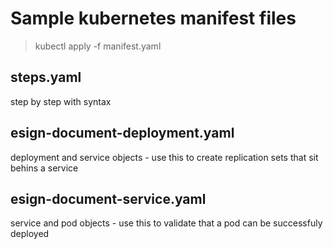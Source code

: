 # Sample kubernetes manifest files
> kubectl apply -f manifest.yaml

## steps.yaml
step by step with syntax 

## esign-document-deployment.yaml
deployment and service objects - use this to create replication sets that sit behins a service

## esign-document-service.yaml
service and pod objects - use this to validate that a pod can be successfuly deployed
